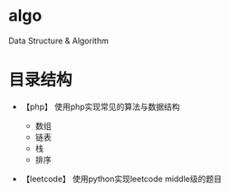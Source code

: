 # algo

Data Structure & Algorithm

# 目录结构

- 【php】 使用php实现常见的算法与数据结构
    
    - 数组
    - 链表
    - 栈
    - 排序
    
- 【leetcode】 使用python实现leetcode middle级的题目
    